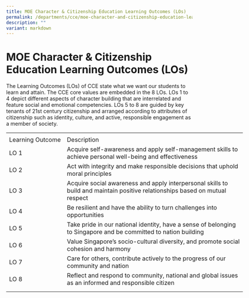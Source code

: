```yaml
---
title: MOE Character & Citizenship Education Learning Outcomes (LOs)
permalink: /departments/cce/moe-character-and-citizenship-education-learning-outcomes-los/
description: ""
variant: markdown
---
```

# **MOE Character &amp; Citizenship Education Learning Outcomes (LOs)**
The Learning Outcomes (LOs) of CCE state what we want our students to learn and attain. The CCE core values are embedded in the 8 LOs. LOs 1 to 4 depict different aspects of character building that are interrelated and feature social and emotional competencies. LOs 5 to 8 are guided by key tenants of 21st century citizenship and arranged according to attributes of citizenship such as identity, culture, and active, responsible engagement as a member of society.

<table border="0" cellpadding="0" cellspacing="0" width="640" style="border-collapse:
 collapse;width:480pt"><colgroup><col width="145" style="mso-width-source:userset;mso-width-alt:5302;width:109pt"> <col width="495" style="mso-width-source:userset;mso-width-alt:18102;width:371pt"></colgroup><tbody><tr height="5" style="mso-height-source:userset;height:3.75pt"><td height="5" width="145" style="height:3.75pt;width:109pt"><a name="RANGE!F3:G13"></a></td><td width="495" style="width:371pt"></td></tr><tr height="21" style="height:15.75pt"><td height="21" class="xl64" style="height:15.75pt"><span lang="EN-US" style="outline: 0px;margin-right:0px;padding-bottom:0px;padding-top:0px">Learning Outcome</span></td><td class="xl67" style="border-left:none;outline: 0px"><span lang="EN-US" style="outline: 0px;margin-right:0px;padding-bottom:0px;padding-top:0px">Description</span></td></tr><tr height="41" style="height:30.75pt;outline: 0px;margin-right:0px;padding-bottom:
  0px;padding-top:0px"><td height="41" class="xl66" style="height:30.75pt;outline: 0px"><span lang="EN-US" style="outline: 0px;margin-right:0px;padding-bottom:0px;
  padding-top:0px">LO 1</span></td><td class="xl65" width="495" style="border-top:none;width:371pt;outline: 0px"><span lang="EN-US" style="outline: 0px;margin-right:0px;padding-bottom:0px;
  padding-top:0px">Acquire self-awareness and apply self-management skills to achieve personal well-being and effectiveness</span></td></tr><tr height="41" style="height:30.75pt;outline: 0px;margin-right:0px;padding-bottom:
  0px;padding-top:0px"><td height="41" class="xl66" style="height:30.75pt;outline: 0px"><span lang="EN-US" style="outline: 0px;margin-right:0px;padding-bottom:0px;
  padding-top:0px">LO 2</span></td><td class="xl65" width="495" style="border-top:none;width:371pt;outline: 0px"><span lang="EN-US" style="outline: 0px;margin-right:0px;padding-bottom:0px;
  padding-top:0px">Act with integrity and make responsible decisions that uphold moral principles</span></td></tr><tr height="41" style="height:30.75pt;outline: 0px;margin-right:0px;padding-bottom:
  0px;padding-top:0px"><td height="41" class="xl66" style="height:30.75pt;outline: 0px"><span lang="EN-US" style="outline: 0px;margin-right:0px;padding-bottom:0px;
  padding-top:0px">LO 3</span></td><td class="xl65" width="495" style="border-top:none;width:371pt;outline: 0px"><span lang="EN-US" style="outline: 0px;margin-right:0px;padding-bottom:0px;
  padding-top:0px">Acquire social awareness and apply interpersonal skills to build and maintain positive relationships based on mutual respect</span></td></tr><tr height="21" style="height:15.75pt;outline: 0px;margin-right:0px;padding-bottom:
  0px;padding-top:0px"><td height="21" class="xl66" style="height:15.75pt;outline: 0px"><span lang="EN-US" style="outline: 0px;margin-right:0px;padding-bottom:0px;
  padding-top:0px">LO 4</span></td><td class="xl65" width="495" style="border-top:none;width:371pt;outline: 0px"><span lang="EN-US" style="outline: 0px;margin-right:0px;padding-bottom:0px;
  padding-top:0px">Be resilient and have the ability to turn challenges into opportunities</span></td></tr><tr height="41" style="height:30.75pt;outline: 0px;margin-right:0px;padding-bottom:
  0px;padding-top:0px"><td height="41" class="xl66" style="height:30.75pt;outline: 0px"><span lang="EN-US" style="outline: 0px;margin-right:0px;padding-bottom:0px;
  padding-top:0px">LO 5</span></td><td class="xl65" width="495" style="border-top:none;width:371pt;outline: 0px"><span lang="EN-US" style="outline: 0px;margin-right:0px;padding-bottom:0px;
  padding-top:0px">Take pride in our national identity, have a sense of belonging to Singapore and be committed to nation building</span></td></tr><tr height="41" style="height:30.75pt;outline: 0px;margin-right:0px;padding-bottom:
  0px;padding-top:0px"><td height="41" class="xl66" style="height:30.75pt;outline: 0px"><span lang="EN-US" style="outline: 0px;margin-right:0px;padding-bottom:0px;
  padding-top:0px">LO 6</span></td><td class="xl65" width="495" style="border-top:none;width:371pt;outline: 0px"><span lang="EN-US" style="outline: 0px;margin-right:0px;padding-bottom:0px;
  padding-top:0px">Value Singapore’s socio-cultural diversity, and promote social cohesion and harmony</span></td></tr><tr height="41" style="height:30.75pt;outline: 0px;margin-right:0px;padding-bottom:
  0px;padding-top:0px"><td height="41" class="xl66" style="height:30.75pt;outline: 0px"><span lang="EN-US" style="outline: 0px;margin-right:0px;padding-bottom:0px;
  padding-top:0px">LO 7</span></td><td class="xl65" width="495" style="border-top:none;width:371pt;outline: 0px"><span lang="EN-US" style="outline: 0px;margin-right:0px;padding-bottom:0px;
  padding-top:0px">Care for others, contribute actively to the progress of our community and nation</span></td></tr><tr height="41" style="height:30.75pt;outline: 0px;margin-right:0px;padding-bottom:
  0px;padding-top:0px"><td height="41" class="xl66" style="height:30.75pt;outline: 0px"><span lang="EN-US" style="outline: 0px;margin-right:0px;padding-bottom:0px;
  padding-top:0px">LO 8</span></td><td class="xl65" width="495" style="border-top:none;width:371pt;outline: 0px"><span lang="EN-US" style="outline: 0px;margin-right:0px;padding-bottom:0px;
  padding-top:0px">Reflect and respond to community, national and global issues as an informed and responsible citizen</span></td></tr><tr height="10" style="mso-height-source:userset;height:7.5pt"><td height="10" style="height:7.5pt"></td><td></td></tr></tbody></table>